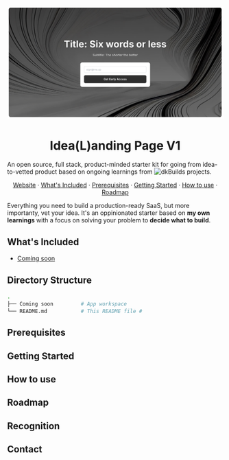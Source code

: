 # ![Project Logo](public/ProjectLogo.webp)

<h1 align="center">Idea(L)anding Page V1</h1>

An open source, full stack, product-minded starter kit for going from idea-to-vetted product based on ongoing learnings from ![dkBuilds](https://www.declankramper.me) projects.

<p align="center">
  <a href="#">Website</a> · 
  <a href="#whats-included">What's Included</a> · 
  <a href="#prerequisites">Prerequisites</a> · 
  <a href="#getting-started">Getting Started</a> · 
  <a href="#how-to-use">How to use</a> · 
  <a href="#roadmap">Roadmap</a>
</p>

Everything you need to build a production-ready SaaS, but more importanty, vet your idea. It's an oppinionated starter based on **my own learnings** with a focus on solving your problem to **decide what to build**.

## What's Included
- [Coming soon](#)


## Directory Structure

```bash
.
├── Coming soon         # App workspace
└── README.md           # This README file #
```

## Prerequisites


## Getting Started


## How to use


## Roadmap


## Recognition


## Contact


